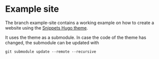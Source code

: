 # Example site 

The branch example-site contains a working example on how to create a website using the [Snippets
Hugo theme](https://github.com/JensAdamczak/hugo-snippets).

It uses the theme as a submodule. In case the code of the theme has changed, the submodule can be
updated with 

```
git submodule update --remote --recursive
```

